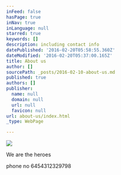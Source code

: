```yaml
---
inFeed: false
hasPage: true
inNav: true
inLanguage: null
starred: true
keywords: []
description: including contact info
datePublished: '2016-02-20T05:58:55.360Z'
dateModified: '2016-02-20T05:37:00.165Z'
title: About us
author: []
sourcePath: _posts/2016-02-10-about-us.md
published: true
authors: []
publisher:
  name: null
  domain: null
  url: null
  favicon: null
url: about-us/index.html
_type: WebPage

---
```

![](https://the-grid-user-content.s3-us-west-2.amazonaws.com/0216ab4c-d166-4e09-9036-bedaaa572676.JPG)

We are the heroes

phone no 6454312329798